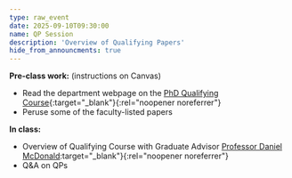 ```yaml
---
type: raw_event
date: 2025-09-10T09:30:00
name: QP Session
description: 'Overview of Qualifying Papers'
hide_from_announcments: true
---
```


**Pre-class work:** (instructions on Canvas)

* Read the department webpage on the [PhD Qualifying Course](https://www.stat.ubc.ca/phd-qualifying-course){:target="_blank"}{:rel="noopener noreferrer"}
* Peruse some of the faculty-listed papers

**In class:**

* Overview of Qualifying Course with Graduate Advisor [Professor Daniel McDonald](https://dajmcdon.github.io/):target="_blank"}{:rel="noopener noreferrer"}
* Q&A on QPs

